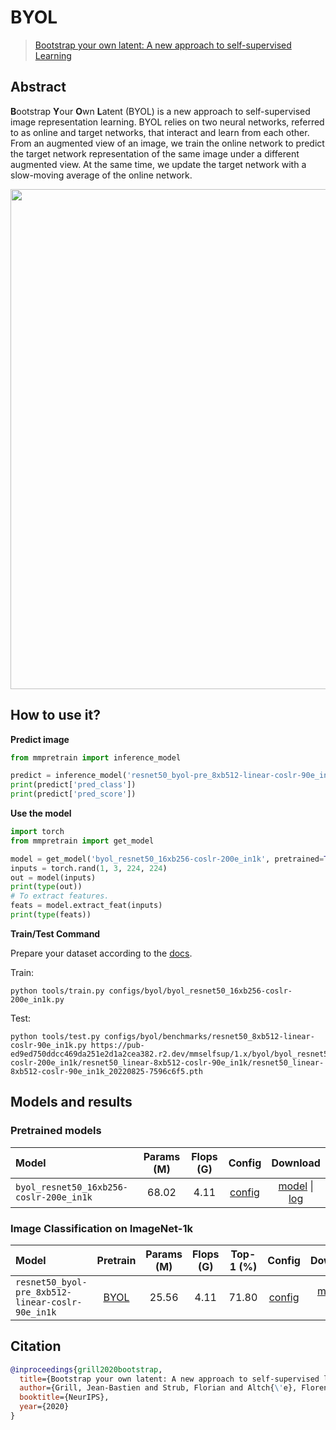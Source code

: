 # BYOL

> [Bootstrap your own latent: A new approach to self-supervised Learning](https://arxiv.org/abs/2006.07733)

<!-- [ALGORITHM] -->

## Abstract

**B**ootstrap **Y**our **O**wn **L**atent (BYOL) is a new approach to self-supervised image representation learning. BYOL relies on two neural networks, referred to as online and target networks, that interact and learn from each other. From an augmented view of an image, we train the online network to predict the target network representation of the same image under a different augmented view. At the same time, we update the target network with a slow-moving average of the online network.

<div align=center>
<img src="https://user-images.githubusercontent.com/36138628/149720208-5ffbee78-1437-44c7-9ddb-b8caab60d2c3.png" width="800" />
</div>

## How to use it?

<!-- [TABS-BEGIN] -->

**Predict image**

```python
from mmpretrain import inference_model

predict = inference_model('resnet50_byol-pre_8xb512-linear-coslr-90e_in1k', 'demo/bird.JPEG')
print(predict['pred_class'])
print(predict['pred_score'])
```

**Use the model**

```python
import torch
from mmpretrain import get_model

model = get_model('byol_resnet50_16xb256-coslr-200e_in1k', pretrained=True)
inputs = torch.rand(1, 3, 224, 224)
out = model(inputs)
print(type(out))
# To extract features.
feats = model.extract_feat(inputs)
print(type(feats))
```

**Train/Test Command**

Prepare your dataset according to the [docs](https://onedl-mmpretrain.readthedocs.io/en/latest/user_guides/dataset_prepare.html#prepare-dataset).

Train:

```shell
python tools/train.py configs/byol/byol_resnet50_16xb256-coslr-200e_in1k.py
```

Test:

```shell
python tools/test.py configs/byol/benchmarks/resnet50_8xb512-linear-coslr-90e_in1k.py https://pub-ed9ed750ddcc469da251e2d1a2cea382.r2.dev/mmselfsup/1.x/byol/byol_resnet50_16xb256-coslr-200e_in1k/resnet50_linear-8xb512-coslr-90e_in1k/resnet50_linear-8xb512-coslr-90e_in1k_20220825-7596c6f5.pth
```

<!-- [TABS-END] -->

## Models and results

### Pretrained models

| Model                                   | Params (M) | Flops (G) |                       Config                       |                                           Download                                           |
| :-------------------------------------- | :--------: | :-------: | :------------------------------------------------: | :------------------------------------------------------------------------------------------: |
| `byol_resnet50_16xb256-coslr-200e_in1k` |   68.02    |   4.11    | [config](byol_resnet50_16xb256-coslr-200e_in1k.py) | [model](https://pub-ed9ed750ddcc469da251e2d1a2cea382.r2.dev/mmselfsup/1.x/byol/byol_resnet50_16xb256-coslr-200e_in1k/byol_resnet50_16xb256-coslr-200e_in1k_20220825-de817331.pth) \| [log](https://pub-ed9ed750ddcc469da251e2d1a2cea382.r2.dev/mmselfsup/1.x/byol/byol_resnet50_16xb256-coslr-200e_in1k/byol_resnet50_16xb256-coslr-200e_in1k_20220825-de817331.json) |

### Image Classification on ImageNet-1k

| Model                                     |                   Pretrain                   | Params (M) | Flops (G) | Top-1 (%) |                   Config                   |                   Download                    |
| :---------------------------------------- | :------------------------------------------: | :--------: | :-------: | :-------: | :----------------------------------------: | :-------------------------------------------: |
| `resnet50_byol-pre_8xb512-linear-coslr-90e_in1k` | [BYOL](https://pub-ed9ed750ddcc469da251e2d1a2cea382.r2.dev/mmselfsup/1.x/byol/byol_resnet50_16xb256-coslr-200e_in1k/byol_resnet50_16xb256-coslr-200e_in1k_20220825-de817331.pth) |   25.56    |   4.11    |   71.80   | [config](benchmarks/resnet50_8xb512-linear-coslr-90e_in1k.py) | [model](https://pub-ed9ed750ddcc469da251e2d1a2cea382.r2.dev/mmselfsup/1.x/byol/byol_resnet50_16xb256-coslr-200e_in1k/resnet50_linear-8xb512-coslr-90e_in1k/resnet50_linear-8xb512-coslr-90e_in1k_20220825-7596c6f5.pth) \| [log](https://pub-ed9ed750ddcc469da251e2d1a2cea382.r2.dev/mmselfsup/1.x/byol/byol_resnet50_16xb256-coslr-200e_in1k/resnet50_linear-8xb512-coslr-90e_in1k/resnet50_linear-8xb512-coslr-90e_in1k_20220825-7596c6f5.json) |

## Citation

```bibtex
@inproceedings{grill2020bootstrap,
  title={Bootstrap your own latent: A new approach to self-supervised learning},
  author={Grill, Jean-Bastien and Strub, Florian and Altch{\'e}, Florent and Tallec, Corentin and Richemond, Pierre H and Buchatskaya, Elena and Doersch, Carl and Pires, Bernardo Avila and Guo, Zhaohan Daniel and Azar, Mohammad Gheshlaghi and others},
  booktitle={NeurIPS},
  year={2020}
}
```
